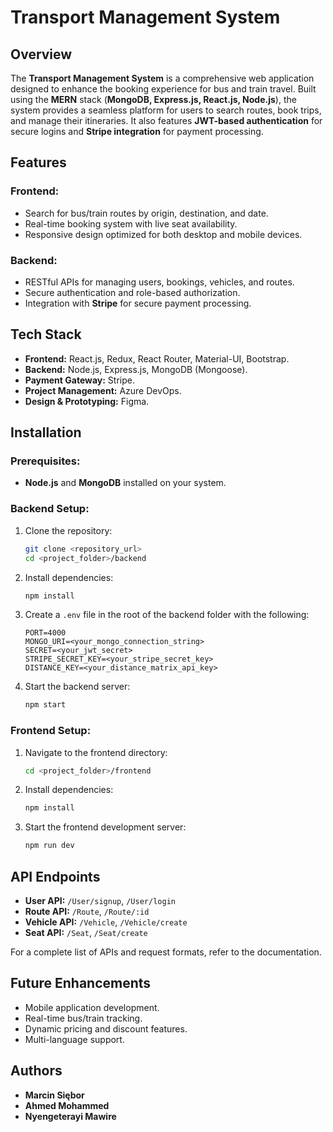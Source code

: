 # Transport Management System

## Overview
The **Transport Management System** is a comprehensive web application designed to enhance the booking experience for bus and train travel. Built using the **MERN** stack (**MongoDB, Express.js, React.js, Node.js**), the system provides a seamless platform for users to search routes, book trips, and manage their itineraries. It also features **JWT-based authentication** for secure logins and **Stripe integration** for payment processing.

## Features
### Frontend:
- Search for bus/train routes by origin, destination, and date.
- Real-time booking system with live seat availability.
- Responsive design optimized for both desktop and mobile devices.

### Backend:
- RESTful APIs for managing users, bookings, vehicles, and routes.
- Secure authentication and role-based authorization.
- Integration with **Stripe** for secure payment processing.

## Tech Stack
- **Frontend:** React.js, Redux, React Router, Material-UI, Bootstrap.
- **Backend:** Node.js, Express.js, MongoDB (Mongoose).
- **Payment Gateway:** Stripe.
- **Project Management:** Azure DevOps.
- **Design & Prototyping:** Figma.

## Installation

### Prerequisites:
- **Node.js** and **MongoDB** installed on your system.

### Backend Setup:
1. Clone the repository:
   ```bash
   git clone <repository_url>
   cd <project_folder>/backend
   ```
2. Install dependencies:
   ```bash
   npm install
   ```
3. Create a `.env` file in the root of the backend folder with the following:
   ```env
   PORT=4000
   MONGO_URI=<your_mongo_connection_string>
   SECRET=<your_jwt_secret>
   STRIPE_SECRET_KEY=<your_stripe_secret_key>
   DISTANCE_KEY=<your_distance_matrix_api_key>
   ```
4. Start the backend server:
   ```bash
   npm start
   ```

### Frontend Setup:
1. Navigate to the frontend directory:
   ```bash
   cd <project_folder>/frontend
   ```
2. Install dependencies:
   ```bash
   npm install
   ```
3. Start the frontend development server:
   ```bash
   npm run dev
   ```

## API Endpoints
- **User API:** `/User/signup`, `/User/login`
- **Route API:** `/Route`, `/Route/:id`
- **Vehicle API:** `/Vehicle`, `/Vehicle/create`
- **Seat API:** `/Seat`, `/Seat/create`

For a complete list of APIs and request formats, refer to the documentation.

## Future Enhancements
- Mobile application development.
- Real-time bus/train tracking.
- Dynamic pricing and discount features.
- Multi-language support.

## Authors
- **Marcin Siębor**
- **Ahmed Mohammed**
- **Nyengeterayi Mawire**


